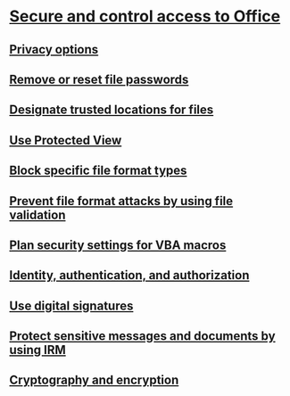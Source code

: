 # [Secure and control access to Office](secure-and-control-access-to-office.md)
## [Privacy options](privacy-options-in-office.md)
## [Remove or reset file passwords](remove-or-reset-file-passwords-in-office.md)
## [Designate trusted locations for files](designate-trusted-locations-for-files-in-office.md)
## [Use Protected View](set-up-a-safe-environment-to-open-files-by-using-protected-view-in-office.md)
## [Block specific file format types](block-specific-file-format-types-in-office.md)
## [Prevent file format attacks by using file validation](prevent-file-format-attacks-by-using-file-validation-in-office.md)
## [Plan security settings for VBA macros](plan-security-settings-for-vba-macros-in-office.md)
## [Identity, authentication, and authorization](identity-authentication-and-authorization-in-office.md)
## [Use digital signatures](use-digital-signatures-with-office.md)
## [Protect sensitive messages and documents by using IRM](protect-sensitive-messages-and-documents-by-using-irm-in-office.md)
## [Cryptography and encryption](cryptography-and-encryption-in-office.md)
